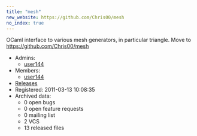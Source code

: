 ```yaml
---
title: "mesh"
new_website: https://github.com/Chris00/mesh
no_index: true
---
```


OCaml interface to various mesh generators, in particular triangle.
Move to https://github.com/Chris00/mesh


* Admins:
  * [user144](/users/user144)
* Members:
  * [user144](/users/user144)
* [Releases](https://download.ocamlcore.org/mesh)
* Registered: 2011-03-13 10:08:35
* Archived data:
  * 0 open bugs
  * 0 open feature requests
  * 0 mailing list
  * 2 VCS
  * 13 released files
